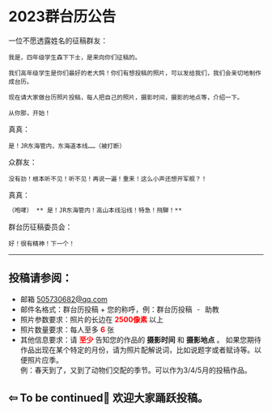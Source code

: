 # 2023群台历公告

一位不愿透露姓名的征稿群友：
```
我是，四年级学生森下下士，是来向你们征稿的。  

我们高年级学生是你们最好的老大鸽！你们有想投稿的照片，可以发给我们，我们会亲切地制作成台历。  

现在请大家做台历照片投稿，每人把自己的照片，摄影时间，摄影的地点等，介绍一下。  

从你那，开始！
```   
真真：
```  
是！JR东海管内，东海道本线……（被打断）
```
众群友：
```
没有劲！根本听不见！听不见！再说一遍！重来！这么小声还想开军舰？！
```
真真：
```markdown
（咆哮） ** 是！JR东海管内！高山本线沿线！特急！飛騨！**
```
群台历征稿委员会：
```
好！很有精神！下一个！
```
- - -
## 投稿请参阅：  
 - 邮箱 <a href="mailto:505730682@qq.com"> 505730682@qq.com</a>  
 - 邮件名格式：群台历投稿 + 您的称呼，例：<kbd>群台历投稿 - 助教</kbd>
 - 照片参数要求：照片的长边在<font color = red> **2500像素**  </font> 以上
 - 照片数量要求：每人至多 <font color = red > **6** </font> 张
 - 其他信息要求：请<font color = red> **至少** </font> 告知您的作品的 **摄影时间** 和 **摄影地点** 。 如果您期待作品出现在某个特定的月份，请为照片配解说词，比如说题字或者赋诗等。以便照片应季。   
例：<kbd>春天到了，又到了动物们交配的季节。</kbd>可以作为3/4/5月的投稿作品。



 ##  ⇦ To be continued🎵 欢迎大家踊跃投稿。